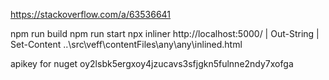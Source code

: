 https://stackoverflow.com/a/63536641

npm run build
npm run start
npx inliner http://localhost:5000/ | Out-String | Set-Content ..\src\veff\contentFiles\any\any\inlined.html


apikey for nuget
oy2lsbk5ergxoy4jzucavs3sfjgkn5fulnne2ndy7xofga